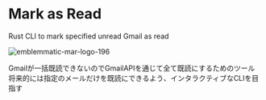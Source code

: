 # Mark as Read

Rust CLI to mark specified unread Gmail as read

![emblemmatic-mar-logo-196](https://user-images.githubusercontent.com/38818282/120095694-4136d380-c162-11eb-8273-171d6bb4680a.png)

Gmailが一括既読できないのでGmailAPIを通じて全て既読にするためのツール
将来的には指定のメールだけを既読にできるよう、インタラクティブなCLIを目指す
